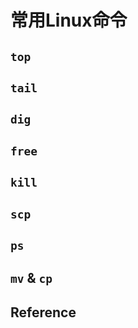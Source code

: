 # 常用Linux命令

## `top`

## `tail`

## `dig`

## `free`

## `kill`

## `scp`

## `ps`

## `mv` & `cp`

## Reference
